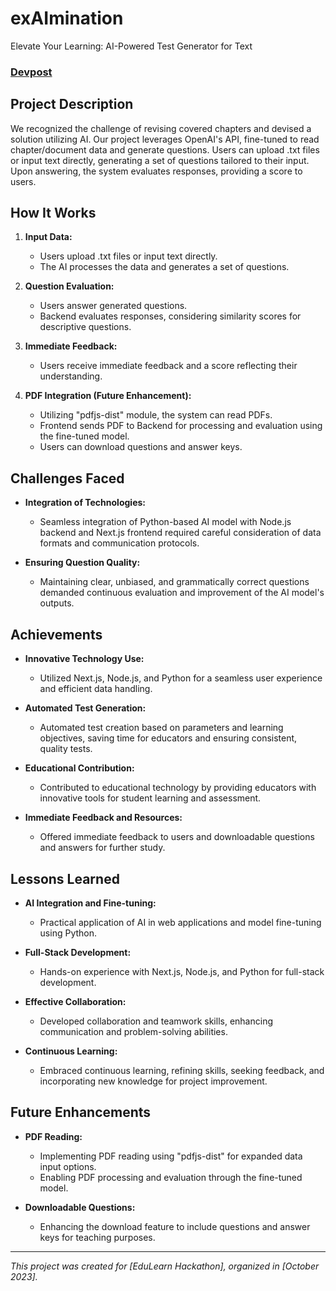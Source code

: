 # exAImination
Elevate Your Learning: AI-Powered Test Generator for Text

### [Devpost](https://devpost.com/software/exaimination)

## Project Description

We recognized the challenge of revising covered chapters and devised a solution utilizing AI. Our project leverages OpenAI's API, fine-tuned to read chapter/document data and generate questions. Users can upload .txt files or input text directly, generating a set of questions tailored to their input. Upon answering, the system evaluates responses, providing a score to users.

## How It Works

1. **Input Data:**
   - Users upload .txt files or input text directly.
   - The AI processes the data and generates a set of questions.

2. **Question Evaluation:**
   - Users answer generated questions.
   - Backend evaluates responses, considering similarity scores for descriptive questions.

3. **Immediate Feedback:**
   - Users receive immediate feedback and a score reflecting their understanding.

4. **PDF Integration (Future Enhancement):**
   - Utilizing "pdfjs-dist" module, the system can read PDFs.
   - Frontend sends PDF to Backend for processing and evaluation using the fine-tuned model.
   - Users can download questions and answer keys.

## Challenges Faced

- **Integration of Technologies:**
  - Seamless integration of Python-based AI model with Node.js backend and Next.js frontend required careful consideration of data formats and communication protocols.

- **Ensuring Question Quality:**
  - Maintaining clear, unbiased, and grammatically correct questions demanded continuous evaluation and improvement of the AI model's outputs.

## Achievements

- **Innovative Technology Use:**
  - Utilized Next.js, Node.js, and Python for a seamless user experience and efficient data handling.

- **Automated Test Generation:**
  - Automated test creation based on parameters and learning objectives, saving time for educators and ensuring consistent, quality tests.

- **Educational Contribution:**
  - Contributed to educational technology by providing educators with innovative tools for student learning and assessment.

- **Immediate Feedback and Resources:**
  - Offered immediate feedback to users and downloadable questions and answers for further study.

## Lessons Learned

- **AI Integration and Fine-tuning:**
  - Practical application of AI in web applications and model fine-tuning using Python.

- **Full-Stack Development:**
  - Hands-on experience with Next.js, Node.js, and Python for full-stack development.

- **Effective Collaboration:**
  - Developed collaboration and teamwork skills, enhancing communication and problem-solving abilities.

- **Continuous Learning:**
  - Embraced continuous learning, refining skills, seeking feedback, and incorporating new knowledge for project improvement.

## Future Enhancements

- **PDF Reading:**
  - Implementing PDF reading using "pdfjs-dist" for expanded data input options.
  - Enabling PDF processing and evaluation through the fine-tuned model.

- **Downloadable Questions:**
  - Enhancing the download feature to include questions and answer keys for teaching purposes.

---

*This project was created for [EduLearn Hackathon], organized in [October 2023].*

